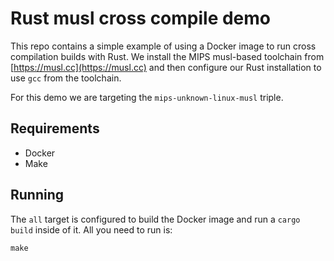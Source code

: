 Rust musl cross compile demo
============================

This repo contains a simple example of using a Docker image to run cross compilation builds with Rust. We install the MIPS musl-based toolchain from [https://musl.cc](https://musl.cc) and then configure our Rust installation to use `gcc` from the toolchain.

For this demo we are targeting the `mips-unknown-linux-musl` triple.

Requirements
------------

- Docker
- Make

Running
-------

The `all` target is configured to build the Docker image and run a `cargo build` inside of it. All you need to run is:

```shell
make
```